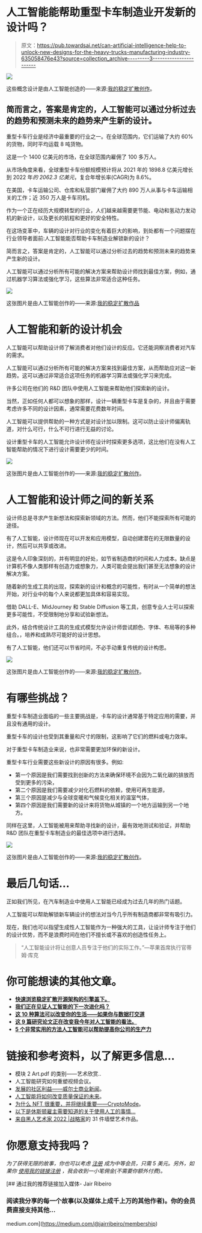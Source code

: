 # 人工智能能帮助重型卡车制造业开发新的设计吗？

> 原文：<https://pub.towardsai.net/can-artificial-intelligence-help-to-unlock-new-designs-for-the-heavy-trucks-manufacturing-industry-635058476e43?source=collection_archive---------3----------------------->

![](img/b835aee0a0710460a1b78e8c9b6ae127.png)

这些概念设计是由人工智能创造的——来源:[我的稳定扩散创作](https://www.instagram.com/mystablediffusioncreations/)。

## 简而言之，答案是肯定的，人工智能可以通过分析过去的趋势和预测未来的趋势来产生新的设计。

重型卡车行业是经济中最重要的行业之一。在全球范围内，它们运输了大约 60%的货物，同时平均运载 8 吨货物。

这是一个 1400 亿美元的市场，在全球范围内雇佣了 100 多万人。

从市场角度来看，全球重型卡车份额规模预计将从 2021 年的 1898.8 亿美元增长到 2022 年*的 2062.3 亿美元*，复合年增长率(CAGR)为 8.6%。

在美国，卡车运输公司、仓库和私营部门雇佣了大约 890 万人从事与卡车运输相关的工作；近 350 万人是卡车司机。

作为一个正在经历大规模转型的行业，人们越来越需要更节能、电动和氢动力发动机的新设计，以及更长的航程和更好的安全特性。

在这场变革中，车辆的设计对行业的变化有着巨大的影响，到处都有一个问题摆在行业领导者面前:人工智能能否帮助卡车制造业解锁新的设计？

简而言之，答案是肯定的，人工智能可以通过分析过去的趋势和预测未来的趋势来产生新的设计。

人工智能可以通过分析所有可能的解决方案来帮助设计师找到最佳方案，例如，通过机器学习算法或强化学习，这些算法非常适合这种任务。

![](img/b692fb33c8597dad9acbf1e24153af26.png)

这张图片是由人工智能创作的——来源:[我的稳定扩散作品](https://www.instagram.com/mystablediffusioncreations/)

# 人工智能和新的设计机会

人工智能可以帮助设计师了解消费者对他们设计的反应。它还能洞察消费者对汽车的需求。

人工智能可以通过分析所有可能的解决方案来找到最佳方案，从而帮助应对这一新趋势。这可以通过非常适合这项任务的机器学习算法或强化学习来完成。

许多公司在他们的 R&D 团队中使用人工智能来帮助他们探索新的设计。

当然，正如任何人都可以想象的那样，设计一辆重型卡车是复杂的，并且由于需要考虑许多不同的设计因素，通常需要花费数年时间。

人工智能可以提供帮助的一种方式是对设计加以限制。这可以防止设计师偏离轨道，对什么可行，什么不可行进行无益的讨论。

设计重型卡车的人工智能允许设计师在设计时探索更多选项，这比他们在没有人工智能帮助的情况下进行设计需要更少的时间。

![](img/b729ad0a6de945edec3e237bc012135c.png)

这张图片是由人工智能创作的——来源:[我的稳定扩散创作](https://www.instagram.com/mystablediffusioncreations/)。

# 人工智能和设计师之间的新关系

设计师总是寻求产生新想法和探索新领域的方法。然而，他们不能探索所有可能的途径。

有了人工智能，设计师现在可以开发和应用模型，自动创建潜在的无限数量的设计，然后可以共享或改进。

这是令人印象深刻的，并有明显的好处，如节省制造商的时间和人力成本。缺点是计算机不像人类那样有创造力或想象力，人类可能会提出我们甚至无法想象的设计解决方案。

随着新的生成工具的出现，探索新的设计和概念的可能性，有时从一个简单的想法开始，对行业中的每个人来说都更加具体和容易实现。

借助 DALL-E、MidJourney 和 Stable Diffusion 等工具，创意专业人士可以探索更多可能性，不受限制地分享和试验新想法。

此外，结合传统设计工具的生成式模型允许设计师尝试颜色、字体、布局等的多种组合。，培养和成熟尽可能好的设计思想。

有了人工智能，他们还可以节省时间，不必手动重复传统的设计构思。

![](img/22478a62304d554ddeb120eaab447c02.png)

这张图片是由人工智能创作的——来源:[我的稳定扩散创作](https://www.instagram.com/mystablediffusioncreations/)。

# 有哪些挑战？

重型卡车制造业面临的一些主要挑战是，卡车的设计通常基于特定应用的需要，并且没有通用的设计。

重型卡车的设计也受到其重量和尺寸的限制，这影响了它们的燃料或电力效率。

对于重型卡车制造业来说，也非常需要更加环保的新设计。

重型卡车行业需要这些新设计的原因有很多。例如:

*   第一个原因是我们需要找到创新的方法来确保环境不会因为二氧化碳的排放而受到更多的污染，
*   第二个原因是我们需要减少对化石燃料的依赖，使用可再生能源，
*   第三个原因是减少与全球变暖和气候变化相关的温室气体，
*   第四个原因是我们需要新的设计来将货物从城镇的一个地方运输到另一个地方。

同样在这里，人工智能被用来帮助寻找新的设计，最有效地测试和验证，并帮助 R&D 团队在重型卡车制造业的最佳选项中进行选择。

![](img/4f55d802ff6e1507c32d416fe2bf6d8d.png)

这张图片是由人工智能创作的——来源:[我的稳定扩散创作](https://www.instagram.com/mystablediffusioncreations/)。

# 最后几句话…

正如我们所见，在汽车制造业中使用人工智能已经成为过去几年的热门话题。

人工智能可以帮助解锁新车辆设计的想法对当今几乎所有制造商都非常有吸引力。

现在，我们也可以指望生成性人工智能作为一种强大的工具，让设计师专注于他们的设计优势，而不是浪费时间在他们不擅长或不喜欢的创造性任务上。

> “人工智能设计将让创意人员专注于他们的实际工作。”—苹果首席执行官蒂姆·库克

# 你可能想读的其他文章。

*   [**快速浏览稳定扩散开源架构的引擎盖下。**](https://medium.com/codex/a-quick-look-under-the-hood-of-stable-diffusion-open-source-architecture-2f07fc1e729)
*   [**我们正在见证人工智能的下一次进化吗？**](/are-we-witnessing-the-next-evolution-of-artificial-intelligence-264f251ea06d)
*   [**这 10 种算法可以改变你的生活——如果你与数据打交道**](/these-10-algorithms-can-change-your-life-if-you-work-with-data-ff544657922d)
*   [**这 9 篇研究论文正在改变我今年对人工智能的看法。**](https://medium.com/illumination/these-9-research-papers-are-changing-how-i-see-artificial-intelligence-this-year-cd8ba548f785)
*   [**5 个非常实用的方法人工智能可以帮助提高你公司的生产力**](/5-very-practical-ways-ai-can-help-to-improve-your-companys-productivity-f4d5dcd0b30c)

# 链接和参考资料，以了解更多信息…

*   模块 2 Art.pdf 的类别——艺术欣赏..
*   人工智能研究如何重塑视频会议。
*   [发展的社区利益——威尔士商业新闻](https://businessnewswales.com/community-benefits-of-development/)。
*   [人工智能将如何改变质量保证的未来](https://www.linkedin.com/pulse/how-artificial-intelligence-change-future-quality-assurance-lanje)。
*   [为什么 NFT 很重要，并将继续重要——CryptoMode](https://cryptomode.com/why-nfts-matter-and-will-continue-to-matter/)。
*   [以下是休斯顿雇主需要知道的关于使用人工的事情…](https://houston.innovationmap.com/amdrews-kurth-ai-hiring-guest-column-2653687693.html)
*   [来自黑人艺术家 2022 |战略家](https://nymag.com/strategist/article/wall-art-from-black-artists.html)的 31 件墙壁艺术作品。

# 你愿意支持我吗？

*为了获得无限的故事，你也可以考虑* [*注册*](https://medium.com/@jairribeiro/membership) *成为中等会员，只需 5 美元。另外，如果你* [*使用我的链接注册*](https://medium.com/@jairribeiro/membership) *，我会收到一小笔佣金(不需要你额外付费)。*

[](https://medium.com/@jairribeiro/membership) [## 通过我的推荐链接加入媒体- Jair Ribeiro

### 阅读我分享的每一个故事(以及媒体上成千上万的其他作者)。你的会员费直接支持其他…

medium.com](https://medium.com/@jairribeiro/membership)